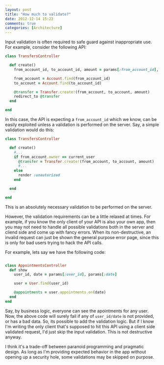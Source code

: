 ```yaml
---
layout: post
title: "How much to validate?"
date: 2012-12-14 15:22
comments: true
categories: [Architecture]
---
```


Input validation is often required to safe guard against inappropriate use. For example, consider the following API:

```ruby TransfersController.rb
class TransfersController

  def create()
    from_account_id, to_account_id, amount = params[:from_account_id], params[:to_account_id], params[:amount]

    from_account = Account.find(from_account_id)
    to_account = Account.find(to_account_id)

    @transfer = Transfer.create!(from_account, to_account, amount)
    redirect_to @transfer
  end

end
```

In this case, the API is expecting a <code>from_account_id</code> which we know, can be easily exploited unless a validation is performed on the server. Say, a simple validation would do this:

```ruby TransfersController.rb
class TransfersController

  def create()
    #...
    if from_account.owner == current_user
      @transfer = Transfer.create!(from_account, to_account, amount)
      #...
    else
      render :unautorized
    end

  end

end
```

This is an absolutely necessary validation to be performed on the server.

However, the validation requirements can be a little relaxed at times. For example, if you know the only client of your API is also your own app, then you may not need to handle all possible validations both in the server and cliend side and come up with fancy errors. When its non-destructive, an invalid request can just be shown the general purpose error page, since this is only for bad users trying to hack the API calls.

For example, lets say we have the following code:

```ruby AppointmentsController.rb

class AppointmentsController
  def show
    user_id, date = params[:user_id], params[:date]

    user = User.find(user_id)

    @appointments = user.appointments.on(date)
  end
end

```
Say, by business logic, everyone can see the apointments for any user. Now, the above code will surely fail if any of <code>user_id/date</code> is not provided, or has a bad data. So, its possible to add the validation logic. But if I know I'm writing the only client that's supposed to hit this API using a client side validated request, I'd just skip the input validation. This is not destructive anyway.

I think it's a trade-off between paranoid programming and pragmatic design. As long as I'm providing expected behavior in the app without opening up a security hole, some validations may be skipped on purpose.
